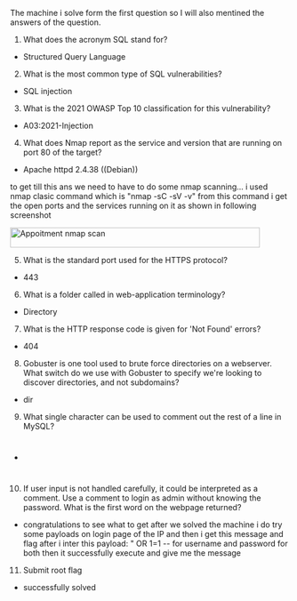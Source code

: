 The machine i solve form the first question so I will also mentined the answers of the question. 

1. What does the acronym SQL stand for? 
- Structured Query Language

2. What is the most common type of SQL vulnerabilities?
- SQL injection

3. What is the 2021 OWASP Top 10 classification for this vulnerability? 
- A03:2021-Injection

4. What does Nmap report as the service and version that are running on port 80 of the target? 
- Apache httpd 2.4.38 ((Debian)) 

to get till this ans we need to have to do some nmap scanning... i used nmap clasic command which is "nmap -sC -sV <Target-ip> -v" from this command i get the open ports and the services running on it as shown in following screenshot

<img width="449" height="36" alt="Appoitment nmap scan" src="https://github.com/user-attachments/assets/a79f708a-8a5f-4df3-8933-e9a41dd56108" />

5. What is the standard port used for the HTTPS protocol?
- 443

6. What is a folder called in web-application terminology?
- Directory

7. What is the HTTP response code is given for 'Not Found' errors?
- 404

8. Gobuster is one tool used to brute force directories on a webserver. What switch do we use with Gobuster to specify we're looking to discover directories, and not subdomains?
- dir

9. What single character can be used to comment out the rest of a line in MySQL?
- #

10. If user input is not handled carefully, it could be interpreted as a comment. Use a comment to login as admin without knowing the password. What is the first word on the webpage returned? 
- congratulations
to see what to get after we solved the machine i do try some payloads on login page of the IP and then i get this message and flag after i inter this payload: " OR 1=1 --   for username and password for both then it successfully execute and give me the message 
  
11. Submit root flag
- successfully solved

